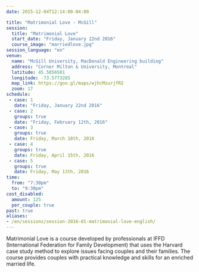 ```yaml
---
date: 2015-12-04T12:14:00-04:00

title: "Matrimonial Love - McGill"
session:
  title: "Matrimonial Love"
  start_date: "Friday, January 22nd 2016"
  course_image: "marriedlove.jpg"
session_language: "en"
venue:
  name: "McGill University, MacDonald Engineering building"
  address: "Corner Milton & University, Montreal"
  latitude: 45.5056501
  longitude: -73.5773285
  map_link: https://goo.gl/maps/wjhcMzurjfR2
  zoom: 17
schedule:
 - case: 1
   date: "Friday, January 22nd 2016"
 - case: 2
   groups: true
   date: "Friday, February 12th, 2016"
 - case: 3
   groups: true
   date: Friday, March 18th, 2016
 - case: 4
   groups: true
   date: Friday, April 15th, 2016
 - case: 5
   groups: true
   date: Friday, May 13th, 2016
time:
  from: "7:30pm"
  to: "9:30pm"
cost_disabled:
  amount: 125
  per_couple: true
past: true
aliases:
- /en/sessions/session-2016-01-matrimonial-love-english/
---
```


Matrimonial Love is a course developed by professionals at IFFD (International
Federation for Family Development) that uses the Harvard case study method to
explore issues facing couples and their families. The course provides couples
with practical knowledge and skills for an enriched married life.

<!--more-->
